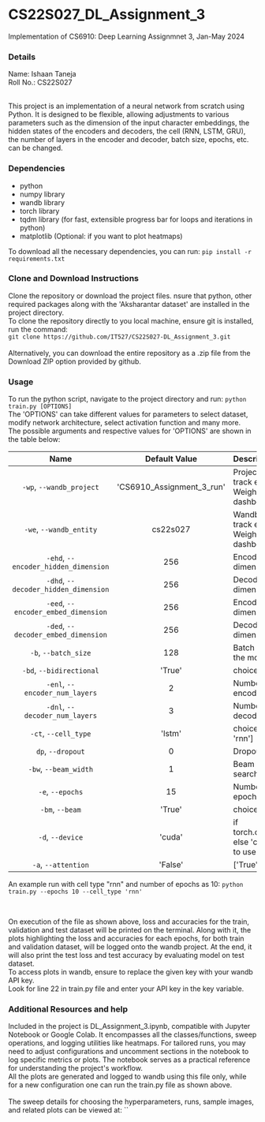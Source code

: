 # CS22S027_DL_Assignment_3
Implementation of CS6910: Deep Learning Assignmnet 3, Jan-May 2024


### Details
Name: Ishaan Taneja </br>
Roll No.: CS22S027 </br>
</br>

This project is an implementation of a neural network from scratch using Python. It is designed to be flexible, allowing adjustments to various parameters such as the dimension of the input character embeddings, the hidden states of the encoders and decoders, the cell (RNN, LSTM, GRU), the number of layers in the encoder and decoder, batch size, epochs, etc. can be changed.


### Dependencies
 - python
 - numpy library
 - wandb library
 - torch library
 - tqdm library (for fast, extensible progress bar for loops and iterations in python)
 - matplotlib (Optional: if you want to plot heatmaps)

To download all the necessary dependencies, you can run: `pip install -r requirements.txt`


### Clone and Download Instructions
Clone the repository or download the project files. nsure that python, other required packages along with the 'Aksharantar dataset' are installed in the project directory.</br>
To clone the repository directly to you local machine, ensure git is installed, run the command: 
</br>
`git clone https://github.com/IT527/CS22S027-DL_Assignment_3.git`
</br>
</br>
Alternatively, you can download the entire repository as a .zip file from the Download ZIP option provided by github.


### Usage
To run the python script, navigate to the project directory and run: `python train.py [OPTIONS]`
</br>
The 'OPTIONS' can take different values for parameters to select dataset, modify network architecture, select activation function and many more.</br>
The possible arguments and respective values for 'OPTIONS' are shown in the table below:</br>

| Name | Default Value | Description |
| :---: | :-------------: | :----------- |
| `-wp`, `--wandb_project` | 'CS6910_Assignment_3_run' | Project name used to track experiments in Weights & Biases dashboard |
| `-we`, `--wandb_entity` | cs22s027  | Wandb Entity used to track experiments in the Weights & Biases dashboard. |
| `-ehd`, `--encoder_hidden_dimension` | 256| Encoder hidden dimension size |
| `-dhd`, `--decoder_hidden_dimension` | 256 |  Decoder hidden dimension size|
| `-eed`, `--encoder_embed_dimension` | 256 | Encoder embedding dimension size | 
| `-ded`, `--decoder_embed_dimension` | 256 | Decoder embedding dimension size |
| `-b`, `--batch_size` | 128 | Batch size used to train the model | 
| `-bd`, `--bidirectional` | 'True' | choices=['True','False'] | 
| `-enl`, `--encoder_num_layers` | 2 | Number of layers in the encoder |
| `-dnl`, `--decoder_num_layers` | 3 | Number of layers in the decoder | 
| `-ct`, `--cell_type` | 'lstm' | choices=['lstm', 'gru', 'rnn'] | 
| `dp`, `--dropout` | 0 | Dropout rate |
| `-bw`, `--beam_width` | 1 | Beam width for beam search |
| `-e`, `--epochs` | 15 | Number of training epochs |
| `-bm`, `--beam` | 'True' | choices=['True','False'] | 
| `-d`, `--device` | 'cuda' | if torch.cuda.is_available() else 'cpu', help='Device to use for training | 
| `-a`, `--attention` | 'False' | ['True','False'] |


An example run with cell type "rnn" and number of epochs as 10: `python train.py --epochs 10 --cell_type 'rnn'`

</br>

On execution of the file as shown above, loss and accuracies for the train, validation and test dataset will be printed on the terminal. Along with it, the plots highlighting the loss and accuracies for each epochs, for both train and validation dataset, will be logged onto the wandb project. At the end, it will also print the test loss and test accuracy by evaluating model on test dataset.</br>
To access plots in wandb, ensure to replace the given key with your wandb API key.</br>
Look for line 22 in train.py file and enter your API key in the key variable.


### Additional Resources and help
Included in the project is DL_Assignment_3.ipynb, compatible with Jupyter Notebook or Google Colab. It encompasses all the classes/functions, sweep operations, and logging utilities like heatmaps. For tailored runs, you may need to adjust configurations and uncomment sections in the notebook to log specific metrics or plots. The notebook serves as a practical reference for understanding the project's workflow. </br>
All the plots are generated and logged to wandb using this file only, while for a new configuration one can run the train.py file as shown above.
</br>
</br>
The sweep details for choosing the hyperparameters, runs, sample images, and related plots can be viewed at: ``


